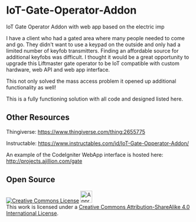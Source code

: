 # IoT-Gate-Operator-Addon
IoT Gate Operator Addon with web app based on the electric imp

I have a client who had a gated area where many people needed to come and go. They didn't want to use a keypad on the outside and only had a limited number of keyfob transmitters. Finding an affordable source for additional keyfobs was difficult. I thought it would be a great opportunity to upgrade this Liftmaster gate operator to be IoT compatible with custom hardware, web API and web app interface.

This not only solved the mass access problem it opened up additional functionality as well!

This is a fully functioning solution with all code and designed listed here.

## Other Resources
Thingiverse: https://www.thingiverse.com/thing:2655775

Instructable: https://www.instructables.com/id/IoT-Gate-Opperator-Addon/

An example of the CodeIgniter WebApp interface is hosted here: http://projects.ajillion.com/gate


## Open Source
<a rel="license" href="http://creativecommons.org/licenses/by-sa/4.0/"><img alt="Creative Commons License" style="border-width:0" src="http://i.creativecommons.org/l/by-sa/4.0/88x31.png" /></a>  <a rel="license" href="http://creativecommons.org/freeworks"><img alt="Approved for Free Cultural Works" style="border-width:0" height="32" width="32" src="http://creativecommons.org/images/deed/seal.png" /></a><br />This work is licensed under a <a rel="license" href="http://creativecommons.org/licenses/by-sa/4.0/">Creative Commons Attribution-ShareAlike 4.0 International License</a>.
